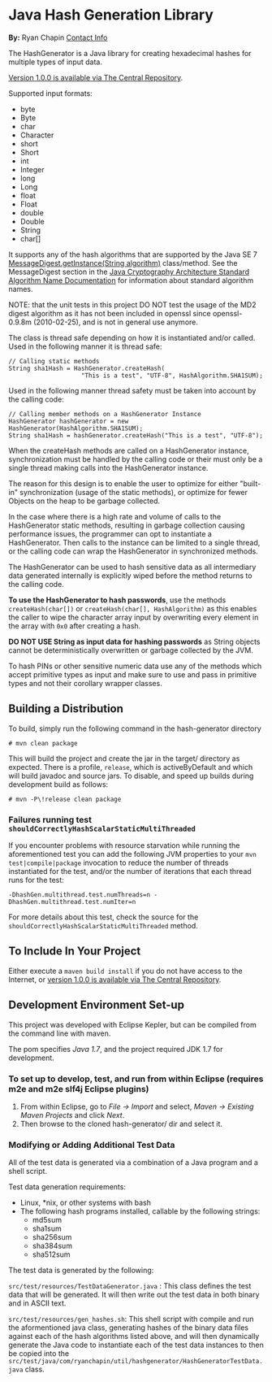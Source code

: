 # Java Hash Generation Library

**By:** Ryan Chapin [Contact Info](http://www.ryanchapin.com/contact.html)

The HashGenerator is a Java library for creating hexadecimal hashes for multiple types of input data.

[Version 1.0.0 is available via The Central Repository](http://search.maven.org/#artifactdetails%7Ccom.ryanchapin.util%7Chashgenerator%7C1.0.0%7Cjar).

Supported input formats:

- byte
- Byte
- char
- Character
- short
- Short
- int
- Integer
- long
- Long
- float
- Float
- double
- Double
- String
- char[]

It supports any of the hash algorithms that are supported by the Java SE 7 [MessageDigest.getInstance(String algorithm)](http://docs.oracle.com/javase/7/docs/api/java/security/MessageDigest.html#getInstance%28java.lang.String%29) class/method.  See the MessageDigest section in the [Java Cryptography Architecture Standard Algorithm Name Documentation](http://docs.oracle.com/javase/7/docs/technotes/guides/security/StandardNames.html#MessageDigest) for information about standard algorithm names.


NOTE: that the unit tests in this project DO NOT test the usage of the MD2 digest algorithm as it has not been included in openssl since openssl-0.9.8m (2010-02-25), and is not in general use anymore.

The class is thread safe depending on how it is instantiated and/or called. Used in the following manner it is thread safe:

```
// Calling static methods
String sha1Hash = HashGenerator.createHash(
                    "This is a test", "UTF-8", HashAlgorithm.SHA1SUM); 
```  

Used in the following manner thread safety must be taken into account by the calling code:

```
// Calling member methods on a HashGenerator Instance
HashGenerator hashGenerator = new HashGenerator(HashAlgorithm.SHA1SUM);
String sha1Hash = hashGenerator.createHash("This is a test", "UTF-8"); 
```  

When the createHash methods are called on a HashGenerator instance, synchronization must be handled by the calling code or their must only be a single thread making calls into the HashGenerator instance.

The reason for this design is to enable the user to optimize for either "built-in" synchronization (usage of the static methods), or optimize for fewer Objects on the heap to be garbage collected.

In the case where there is a high rate and volume of calls to the HashGenerator static methods, resulting in garbage collection causing performance issues, the programmer can opt to instantiate a HashGenerator. Then calls to the instance can be limited to a single thread, or the calling code can wrap the HashGenerator in synchronized methods.

The HashGenerator can be used to hash sensitive data as all intermediary data generated internally is explicitly wiped before the method returns to the calling code.

**To use the HashGenerator to hash passwords**, use the methods ```createHash(char[])``` or ```createHash(char[], HashAlgorithm)``` as this enables the caller to wipe the character array input by overwriting every element in the array with ```0x0``` after creating a hash.

**DO NOT USE String as input data for hashing passwords** as String objects cannot be deterministically overwritten or garbage collected by the JVM.

To hash PINs or other sensitive numeric data use any of the methods which accept primitive types as input and make sure to use and pass in primitive types and not their corollary wrapper classes.


## Building a Distribution

To build, simply run the following command in the hash-generator directory

```
# mvn clean package
```

This will build the project and create the jar in the target/ directory as expected.  There is a profile, ```release```, which is activeByDefault and which will build javadoc and source jars.  To disable, and speed up builds during development build as follows:

```
# mvn -P\!release clean package
```

### Failures running test ```shouldCorrectlyHashScalarStaticMultiThreaded```

If you encounter problems with resource starvation while running the aforementioned test you can add the following JVM properties to your ```mvn test|compile|package``` invocation to reduce the number of threads instantiated for the test, and/or the number of iterations that each thread runs for the test:

```-DhashGen.multithread.test.numThreads=n -DhashGen.multithread.test.numIter=n```

For more details about this test, check the source for the ```shouldCorrectlyHashScalarStaticMultiThreaded``` method.

## To Include In Your Project

Either execute a ```maven build install``` if you do not have access to the Internet, or [version 1.0.0 is available via The Central Repository](http://search.maven.org/#artifactdetails%7Ccom.ryanchapin.util%7Chashgenerator%7C1.0.0%7Cjar).

## Development Environment Set-up

This project was developed with Eclipse Kepler, but can be compiled from the command line with maven.

The pom specifies _Java 1.7_, and the project required JDK 1.7 for development.

### To set up to develop, test, and run from within Eclipse (requires m2e and m2e slf4j Eclipse plugins)

1. From within Eclipse, go to _File -> Import_ and select, _Maven -> Existing Maven Projects_ and click _Next_.
2. Then browse to the cloned hash-generator/ dir and select it.

### Modifying or Adding Additional Test Data

All of the test data is generated via a combination of a Java program and a shell script.

Test data generation requirements:

- Linux, \*nix, or other systems with bash
- The following hash programs installed, callable by the following strings:
   - md5sum
   - sha1sum
   - sha256sum
   - sha384sum
   - sha512sum

The test data is generated by the following:

```src/test/resources/TestDataGenerator.java``` : This class defines the test data that will be generated.  It will then write out the test data in both binary and in ASCII text.

```src/test/resources/gen_hashes.sh```: This shell script with compile and run the aformentioned java class, generating hashes of the binary data files against each of the hash algorithms listed above, and will then dynamically generate the Java code to instantiate each of the test data instances to then be copied into the ```src/test/java/com/ryanchapin/util/hashgenerator/HashGeneratorTestData.java``` class.

